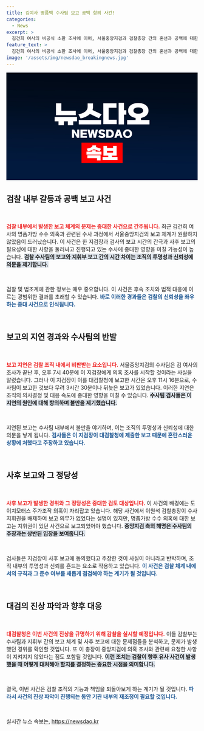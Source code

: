 ```yaml
---
title: 김여사 명품백 수사팀 보고 공백 항의 사건!
categories:
  - News
excerpt: >
  김건희 여사의 비공식 소환 조사에 이어, 서울중앙지검과 검찰총장 간의 혼선과 공백에 대한 진상 파악이 시작된다. 보고 지연 및 수사팀 동의 여부에 대한 논란이 뜨거운 가운데, 검찰 내부의 불만이 고조되고 있다. 클릭할 수밖에 없는 사건의 전말을 확인해보세요!
feature_text: >
  김건희 여사의 비공식 소환 조사에 이어, 서울중앙지검과 검찰총장 간의 혼선과 공백에 대한 진상 파악이 시작된다. 보고 지연 및 수사팀 동의 여부에 대한 논란이 뜨거운 가운데, 검찰 내부의 불만이 고조되고 있다. 클릭할 수밖에 없는 사건의 전말을 확인해보세요!
image: '/assets/img/newsdao_breakingnews.jpg'
---
```


<p><img src="/assets/img/newsdao_breakingnews.jpg" alt="koreaapp 속보" /></p>

<h2 data-ke-size="size26">검찰 내부 갈등과 공백 보고 사건</h2>

<p data-ke-size="size16">&nbsp;</p>

<p><b><span style="color: #ee2323;">검찰 내부에서 발생한 보고 체계의 문제는 중대한 사건으로 간주됩니다.</span></b> 최근 김건희 여사의 명품가방 수수 의혹과 관련된 수사 과정에서 서울중앙지검의 보고 체계가 원활하지 않았음이 드러났습니다. 이 사건은 한 지검장과 검사의 보고 시간의 간극과 사후 보고의 필요성에 대한 사항을 둘러싸고 진행되고 있는 수사에 중대한 영향을 미칠 가능성이 높습니다. <b><span style="background-color: #21538527;">검찰 수사팀의 보고와 지휘부 보고 간의 시간 차이는 조직의 투명성과 신뢰성에 의문을 제기합니다.</span></b></p>

<p data-ke-size="size16">&nbsp;</p>

<p>검찰 및 법조계에 관한 정보는 매우 중요합니다. 이 사건은 후속 조치와 법적 대응에 이르는 광범위한 결과를 초래할 수 있습니다. <b><span style="color: #1a5490;">바로 이러한 경과들은 검찰의 신뢰성을 좌우하는 중대 사건으로 인식됩니다.</span></b></p>

<p data-ke-size="size16">&nbsp;</p>

<h2 data-ke-size="size26">보고의 지연 경과와 수사팀의 반발</h2>

<p data-ke-size="size16">&nbsp;</p>

<p><b><span style="color: #ee2323;">보고 지연은 검찰 조직 내에서 비판받는 요소입니다.</span></b> 서울중앙지검의 수사팀은 김 여사의 조사가 끝난 후, 오후 7시 40분에 이 지검장에게 의혹 조사를 시작할 것이라는 사실을 알렸습니다. 그러나 이 지검장이 이를 대검찰청에 보고한 시간은 오후 11시 16분으로, 수사팀이 보고한 것보다 무려 3시간 30분이나 뒤늦은 보고가 있었습니다. 이러한 지연은 조직의 의사결정 및 대응 속도에 중대한 영향을 미칠 수 있습니다. <b><span style="background-color: #21538527;">수사팀 검사들은 이 지연의 원인에 대해 항의하며 불만을 제기했습니다.</span></b></p>

<p data-ke-size="size16">&nbsp;</p>

<p>지연된 보고는 수사팀 내부에서 불만을 야기하며, 이는 조직의 투명성과 신뢰성에 대한 의문을 낳게 됩니다. <b><span style="color: #1a5490;">검사들은 이 지검장이 대검찰청에 제출한 보고 때문에 혼란스러운 상황에 처했다고 주장하고 있습니다.</span></b></p>

<p data-ke-size="size16">&nbsp;</p>

<h2 data-ke-size="size26">사후 보고와 그 정당성</h2>

<p data-ke-size="size16">&nbsp;</p>

<p><b><span style="color: #ee2323;">사후 보고가 발생한 경위와 그 정당성은 중대한 검토 대상입니다.</span></b> 이 사건의 배경에는 도이치모터스 주가조작 의혹이 자리잡고 있습니다. 해당 사건에서 이원석 검찰총장이 수사지휘권을 배제하여 보고 의무가 없었다는 설명이 있지만, 명품가방 수수 의혹에 대한 보고는 지휘권이 있던 사건으로 보고되었어야 했습니다. <b><span style="background-color: #21538527;">중앙지검 측의 해명은 수사팀의 주장과는 상반된 입장을 보여줍니다.</span></b></p>

<p data-ke-size="size16">&nbsp;</p>

<p>검사들은 지검장이 사후 보고에 동의했다고 주장한 것이 사실이 아니라고 반박하며, 조직 내부의 투명성과 신뢰를 흔드는 요소로 작용하고 있습니다. <b><span style="color: #1a5490;">이 사건은 검찰 체계 내에서의 규칙과 그 준수 여부를 새롭게 점검해야 하는 계기가 될 것입니다.</span></b></p>

<p data-ke-size="size16">&nbsp;</p>

<h2 data-ke-size="size26">대검의 진상 파악과 향후 대응</h2>

<p data-ke-size="size16">&nbsp;</p>

<p><b><span style="color: #ee2323;">대검찰청은 이번 사건의 진상을 규명하기 위해 감찰을 실시할 예정입니다.</span></b> 이들 감찰부는 수사팀과 지휘부 간의 보고 체계 및 사후 보고에 대한 문제점들을 분석하고, 문제가 발생했던 경위를 확인할 것입니다. 또 이 총장이 중앙지검에 의혹 조사와 관련해 요청한 사항이 지켜지지 않았다는 점도 포함될 것입니다. <b><span style="background-color: #21538527;">이런 조치는 검찰이 향후 유사 사건이 발생했을 때 어떻게 대처해야 할지를 결정하는 중요한 시점을 의미합니다.</span></b></p>

<p data-ke-size="size16">&nbsp;</p>

<p>결국, 이번 사건은 검찰 조직의 기능과 책임을 되돌아보게 하는 계기가 될 것입니다. <b><span style="color: #1a5490;">따라서 사건의 진상 파악이 진행되는 동안 기관 내부의 재조정이 필요할 것입니다.</span></b></p>

<p data-ke-size="size16">&nbsp;</p>
실시간 뉴스 속보는, <a href="https://newsdao.kr" rel="dofollow">https://newsdao.kr</a>


